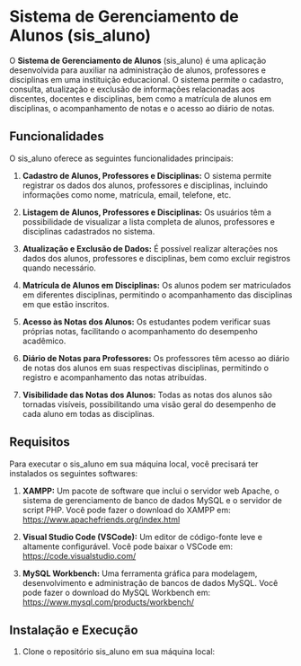 # Sistema de Gerenciamento de Alunos (sis_aluno)

O **Sistema de Gerenciamento de Alunos** (sis_aluno) é uma aplicação desenvolvida para auxiliar na administração de alunos, professores e disciplinas em uma instituição educacional. O sistema permite o cadastro, consulta, atualização e exclusão de informações relacionadas aos discentes, docentes e disciplinas, bem como a matrícula de alunos em disciplinas, o acompanhamento de notas e o acesso ao diário de notas.

## Funcionalidades

O sis_aluno oferece as seguintes funcionalidades principais:

1. **Cadastro de Alunos, Professores e Disciplinas:** O sistema permite registrar os dados dos alunos, professores e disciplinas, incluindo informações como nome, matrícula, email, telefone, etc.

2. **Listagem de Alunos, Professores e Disciplinas:** Os usuários têm a possibilidade de visualizar a lista completa de alunos, professores e disciplinas cadastrados no sistema.

3. **Atualização e Exclusão de Dados:** É possível realizar alterações nos dados dos alunos, professores e disciplinas, bem como excluir registros quando necessário.

4. **Matrícula de Alunos em Disciplinas:** Os alunos podem ser matriculados em diferentes disciplinas, permitindo o acompanhamento das disciplinas em que estão inscritos.

5. **Acesso às Notas dos Alunos:** Os estudantes podem verificar suas próprias notas, facilitando o acompanhamento do desempenho acadêmico.

6. **Diário de Notas para Professores:** Os professores têm acesso ao diário de notas dos alunos em suas respectivas disciplinas, permitindo o registro e acompanhamento das notas atribuídas.

7. **Visibilidade das Notas dos Alunos:** Todas as notas dos alunos são tornadas visíveis, possibilitando uma visão geral do desempenho de cada aluno em todas as disciplinas.

## Requisitos

Para executar o sis_aluno em sua máquina local, você precisará ter instalados os seguintes softwares:

1. **XAMPP:** Um pacote de software que inclui o servidor web Apache, o sistema de gerenciamento de banco de dados MySQL e o servidor de script PHP. Você pode fazer o download do XAMPP em: https://www.apachefriends.org/index.html

2. **Visual Studio Code (VSCode):** Um editor de código-fonte leve e altamente configurável. Você pode baixar o VSCode em: https://code.visualstudio.com/

3. **MySQL Workbench:** Uma ferramenta gráfica para modelagem, desenvolvimento e administração de bancos de dados MySQL. Você pode fazer o download do MySQL Workbench em: https://www.mysql.com/products/workbench/

## Instalação e Execução

1. Clone o repositório sis_aluno em sua máquina local:

